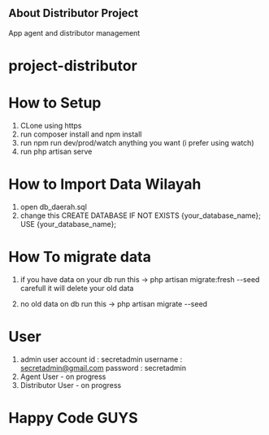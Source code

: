 
## About Distributor Project
App agent and distributor management 

# project-distributor

# How to Setup
  1. CLone using https
  2. run composer install and npm install
  3. run npm run dev/prod/watch anything you want (i prefer using watch)
  4. run php artisan serve

# How to Import Data Wilayah
  1. open db_daerah.sql
  2. change this
    CREATE DATABASE IF NOT EXISTS {your_database_name};
    USE {your_database_name}; 

# How To migrate data
  1. if you have data on your db
    run this -> php artisan migrate:fresh --seed 
    carefull it will delete your old data

  2. no old data on db
    run this -> php artisan migrate --seed 

# User
  1. admin user
    account id : secretadmin
    username   : secretadmin@gmail.com
    password   : secretadmin
  2. Agent User
    - on progress
  3. Distributor User
    - on progress
# Happy Code GUYS
